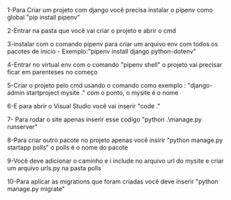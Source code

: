 1-Para Criar um projeto com django você precisa instalar o pipenv como global "pip install pipenv"

2-Entrar na pasta que você vai criar o projeto e abrir o cmd

3-instalar com o comando pipenv para criar um arquivo env com todos os pacotes de inicio - Exemplo:"pipenv install django python-dotenv"

4-Entrar no virtual env com o comando "pipenv shell"  o projeto vai precisar ficar em parenteses no começo

5-Criar o projeto pelo cmd usando o comando como exemplo : "django-admin startproject mysite ." com o ponto, o mysite é o nome

6-E para abrir o Visual Studio você vai inserir "code ."

7- Para rodar o site apenas inserir esse codigo "python .\manage.py runserver"

8-Para criar outro pacote no projeto apenas você insirir "python manage.py startapp polls" o polls é o nome do pacote

9-Você deve adicionar o caminho e i include no arquivo url do mysite e criar um arquivo urls.py na pasta polls

10-Para aplicar as migrations que foram criadas você deve inserir "python manage.py migrate"








